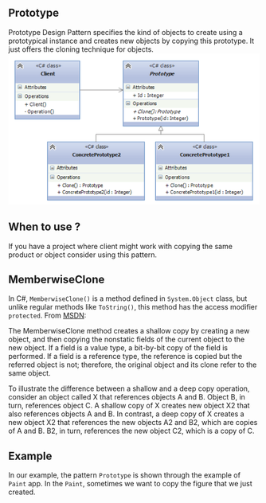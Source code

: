 ## Prototype
Prototype Design Pattern specifies the kind of objects to create using a prototypical instance and creates new objects by copying this prototype.
It just offers the cloning technique for objects.
![img.png](assets/img.png)
## When to use ?
If you have a project where client might work with copying the same product or object consider using this pattern.
## MemberwiseClone
In C#, `MemberwiseClone()` is a method defined in `System.Object` class, but unlike regular methods like `ToString()`,
this method has the access modifier `protected`. From [MSDN](https://learn.microsoft.com/en-us/dotnet/api/system.object.memberwiseclone?view=net-9.0):

The MemberwiseClone method creates a shallow copy by creating a new object,
and then copying the nonstatic fields of the current object to the new object.
If a field is a value type, a bit-by-bit copy of the field is performed. If a field is
 a reference type, the reference is copied but the referred object is not; therefore,
  the original object and its clone refer to the same object.

To illustrate the difference between a shallow and a deep copy operation, consider an object called X that references objects A and B. Object B, in turn, references object C. A shallow copy of X creates new object X2 that also references objects A and B. In contrast, a deep copy of X creates a new object X2 that references the new objects A2 and B2, which are copies of A and B. B2, in turn, references the new object C2, which is a copy of C.

## Example
In our example, the pattern `Prototype` is shown through the example of `Paint` app. In the `Paint`, sometimes
we want to copy the figure that we just created.

